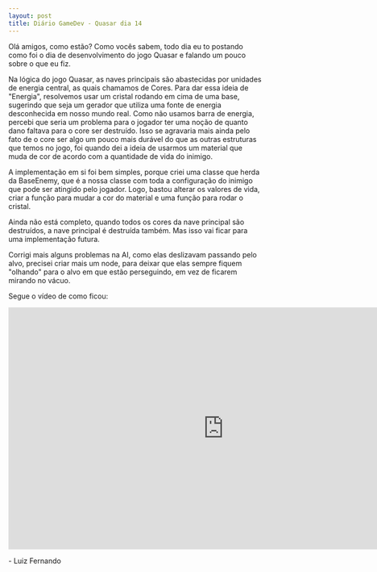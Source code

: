 ```yaml
---
layout: post
title: Diário GameDev - Quasar dia 14
---
```


Olá amigos, como estão? Como vocês sabem, todo dia eu to postando como foi o dia de desenvolvimento do jogo Quasar e falando um pouco sobre o que eu fiz.

Na lógica do jogo Quasar, as naves principais são abastecidas por unidades de energia central, as quais chamamos de Cores. Para dar essa ideia de "Energia", resolvemos usar um cristal rodando em cima de uma base, sugerindo que seja um gerador que utiliza uma fonte de energia desconhecida em nosso mundo real. Como não usamos barra de energia, percebi que seria um problema para o jogador ter uma noção de quanto dano faltava para o core ser destruído. Isso se agravaria mais ainda pelo fato de o core ser algo um pouco mais durável do que as outras estruturas que temos no jogo, foi quando dei a ideia de usarmos um material que muda de cor de acordo com a quantidade de vida do inimigo.

A implementação em si foi bem simples, porque criei uma classe que herda da BaseEnemy, que é a nossa classe com toda a configuração do inimigo que pode ser atingido pelo jogador. Logo, bastou alterar os valores de vida, criar a função para mudar a cor do material e uma função para rodar o cristal. 

Ainda não está completo, quando todos os cores da nave principal são destruídos, a nave principal é destruída também. Mas isso vai ficar para uma implementação futura. 

Corrigi mais alguns problemas na AI, como elas deslizavam passando pelo alvo, precisei criar mais um node, para deixar que elas sempre fiquem "olhando" para o alvo em que estão perseguindo, em vez de ficarem mirando no vácuo. 


Segue o vídeo de como ficou:

<div class="videoWrapper">
  <iframe width="854" height="480" src="https://www.youtube.com/embed/Q1FtHoHSViM" frameborder="0" allow="autoplay; encrypted-media" allowfullscreen></iframe>
</div>

<p class= "message"> - Luiz Fernando </p>
